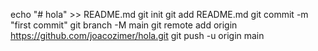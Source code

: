 echo "# hola" >> README.md
git init
git add README.md
git commit -m "first commit"
git branch -M main
git remote add origin https://github.com/joacozimer/hola.git
git push -u origin main
